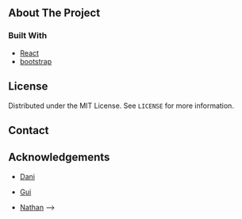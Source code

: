 <!-- PROJECT LOGO --> 

<!-- TABLE OF CONTENTS --> 

<!-- <details open="open"> 

  <summary><h2 style="display: inline-block">Table of Contents</h2></summary> 

</details>  -->

  

  

  

<!-- ABOUT THE PROJECT --> 

## About The Project 


  

### Built With 

  

* [React](https://reactjs.org/) 
* [bootstrap](https://getbootstrap.com/) 


  

  

  

<!-- GETTING STARTED --> 
<!-- 
## Getting Started 

  

To get a local copy up and running follow these simple steps. 

  

### Prerequisites 

  

This is an example of how to list things you need to use the software and how to install them. 

* npm 

  ```sh 

  npm install npm@latest -g 

  ``` 

  * AWS Command Line Interface

  [AWS Command Line Interface](https://aws.amazon.com/cli/) 

### Installation 

1. unzip folder

    ```sh
    cd squidtool-frontend

    ```



2. Install NPM packages 

   ```sh 

   npm install 

   ``` 
3. create .env file from .env.staging

   ```sh 
    // Linux - Mac
    cp .env.staging .env
    //Windows
    xcopy .env.staging .env
   ``` 

4. Run localy

  ```sh 
    npm run dev

  ```
  
### Deploying

Set Credentials from [Iam](https://console.aws.amazon.com/iam/home#/home) in AWS (ask Jason Lee)

    ```sh
        $ aws configure --profile avvy
        AWS Access Key ID [None]: [IAMACCESSKEY]
        AWS Secret Access Key [None]: [IAMSECRETACCESSKEY]
        Default region name [None]: ca-central-1
        Default output format [None]: json
    ```
<br/>

#### development

  ```sh
    npm run deploy:staging

  ```


<br/>

#### Production

  ```sh
    npm run deploy:production

  ```

<!-- LICENSE --> 

## License 

  

Distributed under the MIT License. See `LICENSE` for more information. 

  

  

  

<!-- CONTACT --> 

## Contact 
  

<!-- ACKNOWLEDGEMENTS --> 

## Acknowledgements 

  

* [Dani](dani@vogappdevelopers.com) 

* [Gui](gui@vogappdevelopers.com) 

* [Nathan](nathan@vogappdevelopers.com) 
 -->
